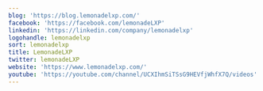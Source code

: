 ```yaml
---
blog: 'https://blog.lemonadelxp.com/'
facebook: 'https://facebook.com/lemonadeLXP'
linkedin: 'https://linkedin.com/company/lemonadelxp'
logohandle: lemonadelxp
sort: lemonadelxp
title: LemonadeLXP
twitter: lemonadeLXP
website: 'https://www.lemonadelxp.com/'
youtube: 'https://youtube.com/channel/UCXIhmSiTSsG9HEVfjWhfX7Q/videos'
---
```

